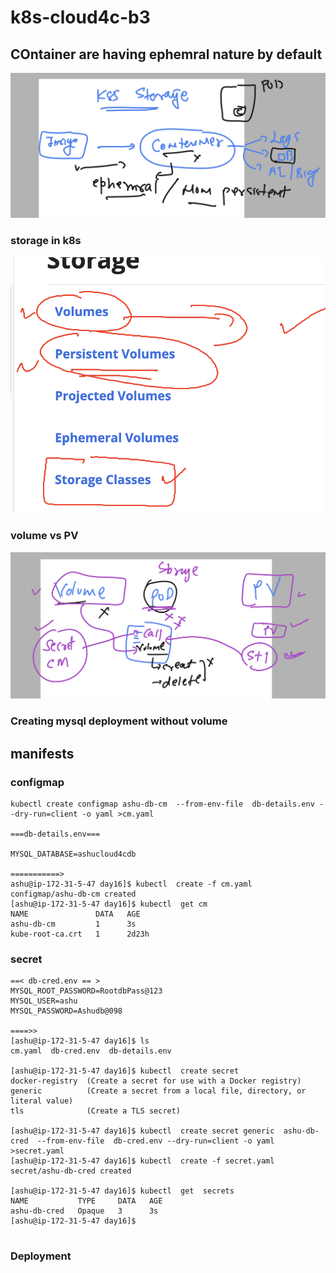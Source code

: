# k8s-cloud4c-b3

## COntainer are having ephemral nature by default 

<img src="em.png">

### storage in k8s 

<img src="st1.png">

### volume vs PV 

<img src="vold.png">

### Creating mysql deployment without volume 

## manifests

### configmap 

```
kubectl create configmap ashu-db-cm  --from-env-file  db-details.env --dry-run=client -o yaml >cm.yaml

===db-details.env===

MYSQL_DATABASE=ashucloud4cdb

===========>
ashu@ip-172-31-5-47 day16]$ kubectl  create -f cm.yaml 
configmap/ashu-db-cm created
[ashu@ip-172-31-5-47 day16]$ kubectl  get cm
NAME               DATA   AGE
ashu-db-cm         1      3s
kube-root-ca.crt   1      2d23h
```

### secret 

```
==< db-cred.env == >
MYSQL_ROOT_PASSWORD=RootdbPass@123
MYSQL_USER=ashu
MYSQL_PASSWORD=Ashudb@098

====>>
[ashu@ip-172-31-5-47 day16]$ ls
cm.yaml  db-cred.env  db-details.env

[ashu@ip-172-31-5-47 day16]$ kubectl  create secret 
docker-registry  (Create a secret for use with a Docker registry)
generic          (Create a secret from a local file, directory, or literal value)
tls              (Create a TLS secret)

[ashu@ip-172-31-5-47 day16]$ kubectl  create secret generic  ashu-db-cred  --from-env-file  db-cred.env --dry-run=client -o yaml  >secret.yaml 
[ashu@ip-172-31-5-47 day16]$ kubectl  create -f secret.yaml 
secret/ashu-db-cred created

[ashu@ip-172-31-5-47 day16]$ kubectl  get  secrets 
NAME           TYPE     DATA   AGE
ashu-db-cred   Opaque   3      3s
[ashu@ip-172-31-5-47 day16]$ 


```

### Deployment 

```

```



